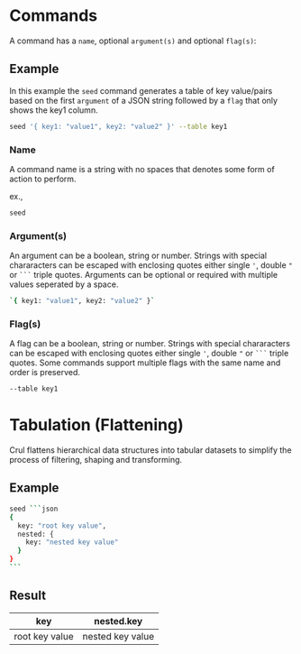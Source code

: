 # Commands

A command has a `name`, optional `argument(s)` and optional `flag(s)`:

## Example

In this example the `seed` command generates a table of key value/pairs based on the first `argument` of a JSON string followed by a `flag` that only shows the key1 column.

```bash
seed '{ key1: "value1", key2: "value2" }' --table key1
```

### Name

A command name is a string with no spaces that denotes some form of action to perform.

ex.,
```bash
seed
```

### Argument(s)

An argument can be a boolean, string or number. Strings with special chararacters can be escaped with enclosing quotes either single `'`, double `"` or <code>\`\`\`</code> triple quotes. Arguments can be optional or required with multiple values seperated by a space.

```bash
`{ key1: "value1", key2: "value2" }`
```

### Flag(s)

A flag can be a boolean, string or number. Strings with special chararacters can be escaped with enclosing quotes either single `'`, double `"` or <code>\`\`\`</code> triple quotes.  Some commands support multiple flags with the same name and order is preserved.
```bash
--table key1
```

# Tabulation (Flattening)

Crul flattens hierarchical data structures into tabular datasets to simplify the process of filtering, shaping and transforming.

## Example

````bash
seed ```json
{
  key: "root key value",
  nested: {
    key: "nested key value" 
  }
}
```
````

## Result

| key    | nested.key |
| -------- | ------- |
| root key value  | nested key value |




